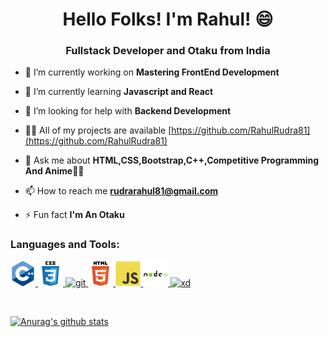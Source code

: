 <h1 align="center">Hello Folks! I'm Rahul! 😄</h1>
<h3 align="center">Fullstack Developer and Otaku from India</h3>

- 🔭 I’m currently working on **Mastering FrontEnd Development**

- 🌱 I’m currently learning **Javascript and React**

- 🤝 I’m looking for help with **Backend Development**

- 👨‍💻 All of my projects are available [https://github.com/RahulRudra81](https://github.com/RahulRudra81)

- 💬 Ask me about **HTML,CSS,Bootstrap,C++,Competitive Programming And Anime🤔😂**

- 📫 How to reach me **rudrarahul81@gmail.com**

- ⚡ Fun fact **I'm An Otaku**


<h3 align="left">Languages and Tools:</h3>
<p align="left"> <a href="https://www.w3schools.com/cpp/" target="_blank"> <img src="https://raw.githubusercontent.com/devicons/devicon/master/icons/cplusplus/cplusplus-original.svg" alt="cplusplus" width="40" height="40"/> </a> <a href="https://www.w3schools.com/css/" target="_blank"> <img src="https://raw.githubusercontent.com/devicons/devicon/master/icons/css3/css3-original-wordmark.svg" alt="css3" width="40" height="40"/> </a> <a href="https://git-scm.com/" target="_blank"> <img src="https://www.vectorlogo.zone/logos/git-scm/git-scm-icon.svg" alt="git" width="40" height="40"/> </a> <a href="https://www.w3.org/html/" target="_blank"> <img src="https://raw.githubusercontent.com/devicons/devicon/master/icons/html5/html5-original-wordmark.svg" alt="html5" width="40" height="40"/> </a> <a href="https://developer.mozilla.org/en-US/docs/Web/JavaScript" target="_blank"> <img src="https://raw.githubusercontent.com/devicons/devicon/master/icons/javascript/javascript-original.svg" alt="javascript" width="40" height="40"/> </a>  <a href="https://nodejs.org" target="_blank"> <img src="https://raw.githubusercontent.com/devicons/devicon/master/icons/nodejs/nodejs-original-wordmark.svg" alt="nodejs" width="40" height="40"/> </a>  </a> <a href="https://www.adobe.com/products/xd.html" target="_blank"> <img src="https://cdn.worldvectorlogo.com/logos/adobe-xd.svg" alt="xd" width="40" height="40"/> </a> </p>

<br />

[![Anurag's github stats](https://github-readme-stats.vercel.app/api?username=RahulRudra81&show_icons=true&theme=dark)](https://github.com/anuraghazra/github-readme-stats)
